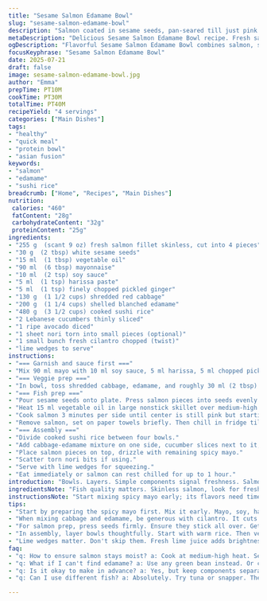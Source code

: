 ```yaml
---
title: "Sesame Salmon Edamame Bowl"
slug: "sesame-salmon-edamame-bowl"
description: "Salmon coated in sesame seeds, pan-seared till just pink inside. Mixed shredded cabbage and blanched edamame tossed with spicy mayo. Sushi rice base topped with crisp Lebanese cucumber and creamy avocado. Nori flakes scattered for optional crunch. Lime wedges for tang on side. Simple, fresh, textured bowls. Slightly adjusted quantities and ingredients for new flavor. Reordered steps to prioritize prep and resting. Cook times tweaked. Added twist with fresh cilantro and swapped sriracha for harissa. No nuts, dairy free."
metaDescription: "Delicious Sesame Salmon Edamame Bowl recipe. Fresh salmon, spicy mayo, crisp veggies. Perfect for quick, healthy meals. Easy to prepare and serve."
ogDescription: "Flavorful Sesame Salmon Edamame Bowl combines salmon, spicy mayo, and fresh veggies for a nutritious meal that's quick to make."
focusKeyphrase: "Sesame Salmon Edamame Bowl"
date: 2025-07-21
draft: false
image: sesame-salmon-edamame-bowl.jpg
author: "Emma"
prepTime: PT10M
cookTime: PT30M
totalTime: PT40M
recipeYield: "4 servings"
categories: ["Main Dishes"]
tags:
- "healthy"
- "quick meal"
- "protein bowl"
- "asian fusion"
keywords:
- "salmon"
- "edamame"
- "sushi rice"
breadcrumb: ["Home", "Recipes", "Main Dishes"]
nutrition: 
 calories: "460"
 fatContent: "28g"
 carbohydrateContent: "32g"
 proteinContent: "25g"
ingredients:
- "255 g  (scant 9 oz) fresh salmon fillet skinless, cut into 4 pieces"
- "30 g  (2 tbsp) white sesame seeds"
- "15 ml  (1 tbsp) vegetable oil"
- "90 ml  (6 tbsp) mayonnaise"
- "10 ml  (2 tsp) soy sauce"
- "5 ml  (1 tsp) harissa paste"
- "5 ml  (1 tsp) finely chopped pickled ginger"
- "130 g  (1 1/2 cups) shredded red cabbage"
- "200 g  (1 1/4 cups) shelled blanched edamame"
- "480 g  (3 1/2 cups) cooked sushi rice"
- "2 Lebanese cucumbers thinly sliced"
- "1 ripe avocado diced"
- "1 sheet nori torn into small pieces (optional)"
- "1 small bunch fresh cilantro chopped (twist)"
- "lime wedges to serve"
instructions:
- "=== Garnish and sauce first ==="
- "Mix 90 ml mayo with 10 ml soy sauce, 5 ml harissa, 5 ml chopped pickled ginger until smooth. Set aside."
- "=== Veggie prep ==="
- "In bowl, toss shredded cabbage, edamame, and roughly 30 ml (2 tbsp) of the spicy mayo. Add chopped cilantro. Taste, adjust seasoning if needed."
- "=== Fish prep ==="
- "Pour sesame seeds onto plate. Press salmon pieces into seeds evenly coating all sides."
- "Heat 15 ml vegetable oil in large nonstick skillet over medium-high heat."
- "Cook salmon 3 minutes per side until center is still pink but starting to firm up. Do not overcook."
- "Remove salmon, set on paper towels briefly. Then chill in fridge till serving—helps firm texture."
- "=== Assembly ==="
- "Divide cooked sushi rice between four bowls."
- "Add cabbage-edamame mixture on one side, cucumber slices next to it, then avocado cubes."
- "Place salmon pieces on top, drizzle with remaining spicy mayo."
- "Scatter torn nori bits if using."
- "Serve with lime wedges for squeezing."
- "Eat immediately or salmon can rest chilled for up to 1 hour."
introduction: "Bowls. Layers. Simple components signal freshness. Salmon, sesame-crusted, seared fast to keep blush center. Edamame shelled, blanched for bite, tossed with shredded red cabbage. Slight heat runs through mayo with harissa paste kick, ginger piquant and sharp. Rice as a base, sticky and plain, cushions everything. Crisp cucumbers thinly sliced for snap. Creamy avocado chunks balance heat and texture. Nori adds umami crunch. Lime wedges wait, acid to brighten. Chopped fresh cilantro tossed in the mix for unexpected herb pop. A kitchen quickie revamped. Less sriracha, now harissa scorches distinct. Quantities dialed down 30 percent; sesame seeds replaced white over black, subtle swap. Step order shuffled for prep ease, cook times nudged by few anxious mins. Serving four hungry mouths, fresh, simple, unpretentious. No nuts. Dairy? None. Just layers of texture and punch. Take it apart. Recompose. Eat."
ingredientsNote: "Fish quality matters. Skinless salmon, look for fresh pink flesh, no odor. Sesame seeds swapped—white instead of black for milder nuttiness but still to coat and toast on contact. Mayonnaise base switched with harissa paste replacing sriracha—different heat, earthy smoky depth. Pickled ginger remains for sharp brightness. Cabbage and edamame volume reduced moderately — smaller bowls needed. Cucumber and avocado retain for crunch and creaminess respectively. Nori optional but recommended for that classic seaweed flavor patch. Fresh cilantro as twist gives herbaceous surprise, chopped finely, fold into mayo-coated veggies. Rice quantity reduced slightly to allow more veggie and protein balance. Lime wedges mandatory—citrus brightens the bowl. Oil and cooking times adjusted carefully to not overcook salmon or burn seeds."
instructionsNote: "Start mixing spicy mayo early; its flavors need time to blend—combine mayo, soy, harissa, and chopped ginger. Toss cabbage and edamame with portion of sauce and finely chopped cilantro for herby punch, taste and adjust salt or acidity but soy usually suffices. Coat salmon pieces evenly in sesame seeds—press firmly so they stick well. Heat oil in skillet before salmon goes in to ensure quick sear and toasting of sesame. Cook salmon about 3 mins per side, center should remain rosy to maintain moist texture; drain and refrigerate shortly if serving later to firm. For assembly, spoon warm cooked sushi rice in bowls first. Add vegetable mixture. Layer slices of cucumber then dice avocado for contrast in texture and temperature. Carefully arrange salmon on top and drizzle remaining spicy mayo over. Tear nori by hand for rustic feel, sprinkle over bowls if wanted. Serve with lime wedges beside for diners to add acidity. Timing is flexible but salmon best served soon after cooking if possible."
tips:
- "Start by preparing the spicy mayo first. Mix it early. Mayo, soy, harissa, ginger all need time to meld. Set it aside. Let flavors develop. Don't rush. Tastes better after a while."
- "When mixing cabbage and edamame, be generous with cilantro. It cuts heat nicely. Adjust mayo ratio as you go. Keep tasting. That balance is essential. Think of the textures. Crunchy and creamy."
- "For salmon prep, press seeds firmly. Ensure they stick all over. Get skillet hot before cooking salmon. Medium-high heat is best. Sear quickly on both sides. Maintain rosy center. Serve right after cooking."
- "In assembly, layer bowls thoughtfully. Start with warm rice. Then veggie mix on one side. Next layer of cucumbers, avocado chunks. Top with salmon. Drizzle with mayo. Nori is optional but elevates the dish."
- "Lime wedges matter. Don't skip them. Fresh lime juice adds brightness. Cuts through richness. Serve on the side for easy squeezing. Have extra for flavor adjustment. Always a good idea."
faq:
- "q: How to ensure salmon stays moist? a: Cook at medium-high heat. Sear for three mins. Flip. Keep center slightly pink. Rest salmon after. Helps retain moisture. Then serve cold or warm."
- "q: What if I can't find edamame? a: Use any green bean instead. Or chickpeas. Even peas could work. Adjust texture and flavor. Keep it fresh. Just ensure legumes are tender."
- "q: Is it okay to make in advance? a: Yes, but keep components separate. Rice, veggies can last. Store salmon cold. Assemble right before serving. Helps keep textures intact."
- "q: Can I use different fish? a: Absolutely. Try tuna or snapper. They work well too. Adjust cooking times. Ensure it’s fresh. Keep an eye on how they cook. Follow similar steps."

---
```

